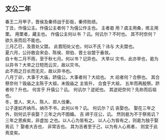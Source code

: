 ## 文公二年
春王二月甲子，晋侯及秦师战于彭衙，秦师败绩。  
丁丑，作僖公主。作僖公主者何？为僖公作主也。 主者曷
用？虞主用桑，练主用栗。 用栗者，藏主也。 作僖公主何以书
？讥。何讥尔？不时也。 其不时奈何？欲久丧而后不能也。  
三月乙巳，及晋处父盟。 此晋阳处父也，何以不氏？讳与
大夫盟也。  
夏六月，公孙敖会宋会、陈侯、郑伯、晋士谷盟于垂敛。  
自十有二月不雨，至于秋七月。何以书？记异也。 大旱以
灾书，此亦旱也，曷为以异书？大旱之日短而云灾，故以灾书。  
此不雨之日长而无灾，故以异书也。  
八月丁卯，大事于大庙，跻僖公。大事者何？大祫也。 大
祫者何？合祭也。 其合祭奈何？毁庙之主陈于大祖，未毁庙之
主皆升， 合食于大祖， 五年而再殷祭。跻者何？升也。 何言乎
升僖公？讥。 何讥尔？逆祀也。 其逆祀奈何？先祢而后祖也。  
冬，晋人、宋人、陈人、郑人伐秦。  
公子遂如齐纳币。纳币不书，此何以书？讥。 何讥尔？讥
丧娶也。 娶在三年之外，则何讥乎丧娶？三年之内不图婚。 吉
禘于庄公，讥。 然则曷为不于祭焉讥？三年之恩疾矣，非虚加
之也。以人心为皆有之。 以人心为皆有之，则曷为独于娶焉讥
？ 娶者大吉也， 非常吉也。 其为吉者至于己，以为有人心焉者，
则宜于此焉变矣。  

